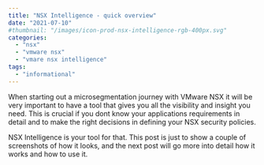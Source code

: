 ```yaml
---
title: "NSX Intelligence - quick overview"
date: "2021-07-10"
#thumbnail: "/images/icon-prod-nsx-intelligence-rgb-400px.svg"
categories: 
  - "nsx"
  - "vmware nsx"
  - "vmare nsx intelligence"
tags: 
  - "informational"
---
```


When starting out a microsegmentation journey with VMware NSX it will be very important to have a tool that gives you all the visibility and insight you need. This is crucial if you dont know your applications requirements in detail and to make the right decisions in defining your NSX security policies.

NSX Intelligence is your tool for that. This post is just to show a couple of screenshots of how it looks, and the next post will go more into detail how it works and how to use it.
